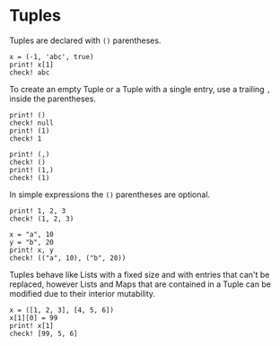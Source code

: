 # Tuples

Tuples are declared with `()` parentheses. 

```koto
x = (-1, 'abc', true)
print! x[1]
check! abc
```

To create an empty Tuple or a Tuple with a single entry, use a trailing `,` inside the parentheses.

```koto
print! ()
check! null
print! (1)
check! 1

print! (,)
check! ()
print! (1,)
check! (1)
```

In simple expressions the `()` parentheses are optional.

```koto
print! 1, 2, 3
check! (1, 2, 3)

x = "a", 10
y = "b", 20
print! x, y
check! (("a", 10), ("b", 20))
```

Tuples behave like Lists with a fixed size and with entries that can't be replaced, 
however Lists and Maps that are contained in a Tuple can be modified due to
their interior mutability.

```koto
x = ([1, 2, 3], [4, 5, 6])
x[1][0] = 99
print! x[1]
check! [99, 5, 6]
```
